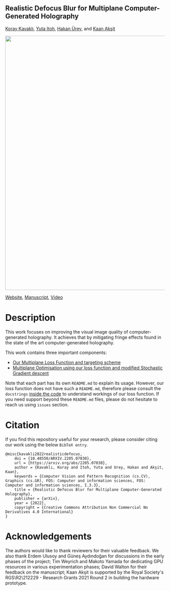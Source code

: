 ## Realistic Defocus Blur for Multiplane Computer-Generated Holography
[Koray Kavaklı](https://www.linkedin.com/in/koray-kavakli-75949241/),
[Yuta Itoh](https://www.ar.c.titech.ac.jp/people/yuta-itoh),
[Hakan Ürey](https://mems.ku.edu.tr/),
and [Kaan Akşit](https://kaanaksit.com)

<img src='./teaser.png' width=800>

[Website](https://complightlab.com/publications/realistic_defocus_cgh/), [Manuscript](https://arxiv.org/abs/2205.07030), [Video]()

# Description
This work focuses on improving the visual image quality of computer-generated holography. 
It achieves that by mitigating fringe effects found in the state of the art computer-generated holography.

This work contains three important components:

* [Our Multiplane Loss Function and targeting scheme](losses)
* [Multiplane Optimisation using our loss function and modified Stochastic Gradient descent](optimisation)

Note that each part has its own `README.md` to explain its usage.
However, our loss function does not have such a `README.md`, therefore please consult the `docstrings` [inside the code](losses/__init__.py#L12-L33) to understand workings of our loss function. 
If you need support beyond these `README.md` files, please do not hesitate to reach us using `issues` section.

# Citation
If you find this repository useful for your research, please consider citing our work using the below `BibTeX entry`.
```
@misc{kavakli2022realisticdefocus,
    doi = {10.48550/ARXIV.2205.07030},
    url = {https://arxiv.org/abs/2205.07030},
    author = {Kavaklı, Koray and Itoh, Yuta and Urey, Hakan and Akşit, Kaan},
    keywords = {Computer Vision and Pattern Recognition (cs.CV), Graphics (cs.GR), FOS: Computer and information sciences, FOS: Computer and information sciences, I.3.3},
    title = {Realistic Defocus Blur for Multiplane Computer-Generated Holography},
    publisher = {arXiv},
    year = {2022},
    copyright = {Creative Commons Attribution Non Commercial No Derivatives 4.0 International}
}
```

# Acknowledgements
The authors would like to thank reviewers for their valuable feedback. We also thank Erdem Ulusoy and Güneş Aydındoğan for discussions in the early phases of the project; Tim Weyrich and Makoto Yamada for dedicating GPU resources in various experimentation phases; David Walton for their feedback on the manuscript; Kaan Akşit is supported by the Royal Society's RGS\R2\212229 - Research Grants 2021 Round 2 in building the hardware prototype.

